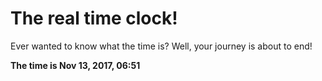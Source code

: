 # The real time clock!

Ever wanted to know what the time is? Well, your journey is about to end!

**The time is Nov 13, 2017, 06:51**